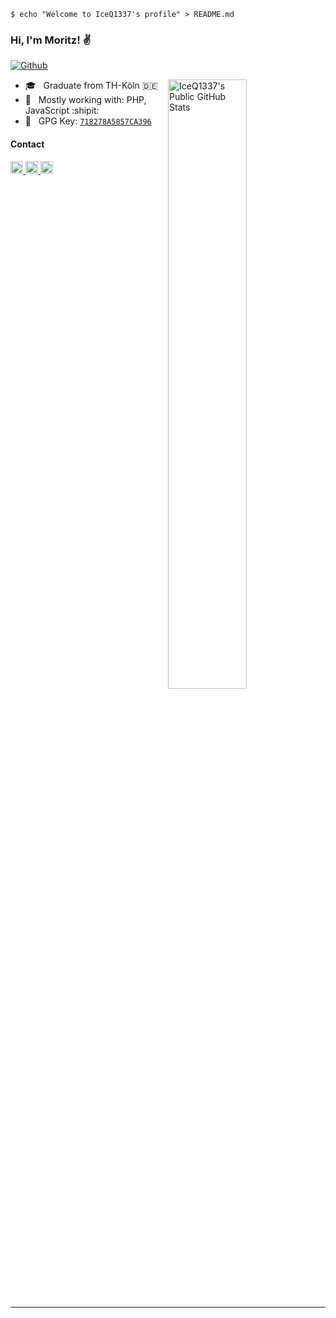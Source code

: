 <!-- Welcome Shell -->
```shell
$ echo "Welcome to IceQ1337's profile" > README.md
```

### Hi, I'm Moritz! :v:

<!-- Follow Buttons -->
[![Github](https://img.shields.io/github/followers/IceQ1337?label=Follow&style=social)](https://github.com/IceQ1337)

<!-- GitHub Stats -->
<picture>
    <source type="image/svg+xml" media="(prefers-color-scheme: dark)" srcset="https://github-readme-stats-git-masterorgs-github-readme-stats-team.vercel.app/api?username=IceQ1337&include_all_commits=true&include_orgs=true&theme=dark&show_icons=true&icon_color=495f7e&hide_border=true&custom_title=IceQ1337's+Public+GitHub+Stats">
    <source type="image/svg+xml" media="(prefers-color-scheme: light)" srcset="https://github-readme-stats-git-masterorgs-github-readme-stats-team.vercel.app/api?username=IceQ1337&include_all_commits=true&include_orgs=true&show_icons=true&icon_color=495f7e&hide_border=true&custom_title=IceQ1337's+Public+GitHub+Stats">
    <img align="right" width="50%" alt="IceQ1337's Public GitHub Stats" src="https://github-readme-stats-git-masterorgs-github-readme-stats-team.vercel.app/api?username=IceQ1337&include_all_commits=true&include_orgs=true&theme=dark&show_icons=true&icon_color=495f7e&hide_border=true&custom_title=IceQ1337's+Public+GitHub+Stats">
</picture>

- :mortar_board: &nbsp; Graduate from TH-Köln :de:
- :hammer: &nbsp; Mostly working with: PHP, JavaScript :shipit:
- :key: &nbsp; GPG Key: [`718278A5857CA396`](https://github.com/iceq1337.gpg)

#### Contact

<!-- Contact Options -->
<a href="https://twitter.com/IceQ1337">
    <img width="20px" height="20px" src="https://cdn.simpleicons.org/x/495f7e" />
</a>
<a href="https://discordapp.com/users/356252587361566720/">
    <img width="20px" height="20px" src="https://cdn.simpleicons.org/discord/495f7e" />
</a>
<a href="https://steamcommunity.com/profiles/76561198129782984/">
    <img width="20px" height="20px" src="https://cdn.simpleicons.org/steam/495f7e" />
</a>

<br clear="right"/>

---
